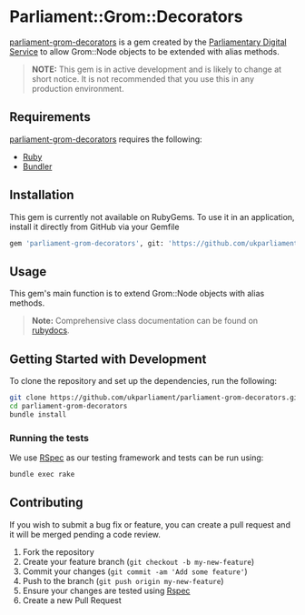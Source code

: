 # Parliament::Grom::Decorators

[parliament-grom-decorators](http://rubygems.org/gems/parliament-grom-decorators) is a gem created by the [Parliamentary Digital Service](https://www.parliament.uk/mps-lords-and-offices/offices/bicameral/parliamentary-digital-service/) to allow Grom::Node objects to be extended with alias methods.

> **NOTE:** This gem is in active development and is likely to change at short notice. It is not recommended that you use this in any production environment.

## Requirements
[parliament-grom-decorators](http://github.com/ukparliament/parliament-grom-decorators) requires the following:
* [Ruby](https://www.ruby-lang.org/en/)
* [Bundler](http://http://bundler.io/)

## Installation

This gem is currently not available on RubyGems. To use it in an application, install it directly from GitHub via your Gemfile
```bash
gem 'parliament-grom-decorators', git: 'https://github.com/ukparliament/parliament-grom-decorators.git', branch: 'master'
```

## Usage

This gem's main function is to extend Grom::Node objects with alias methods.

> **Note:** Comprehensive class documentation can be found on [rubydocs](http://www.rubydoc.info/github/ukparliament/parliament-grom-decorators/master/file/README.md).

## Getting Started with Development
To clone the repository and set up the dependencies, run the following:
```bash
git clone https://github.com/ukparliament/parliament-grom-decorators.git
cd parliament-grom-decorators
bundle install
```

### Running the tests
We use [RSpec](http://rspec.info/) as our testing framework and tests can be run using:
```bash
bundle exec rake
```

## Contributing
If you wish to submit a bug fix or feature, you can create a pull request and it will be merged pending a code review.

1. Fork the repository
1. Create your feature branch (`git checkout -b my-new-feature`)
1. Commit your changes (`git commit -am 'Add some feature'`)
1. Push to the branch (`git push origin my-new-feature`)
1. Ensure your changes are tested using [Rspec](http://rspec.info/)
1. Create a new Pull Request
